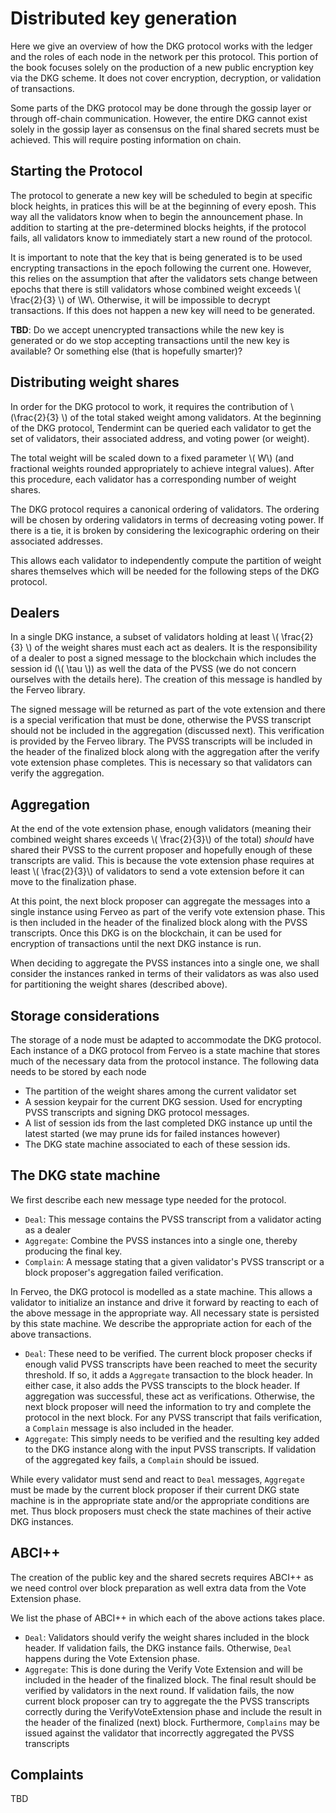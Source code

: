 # Distributed key generation

Here we give an overview of how the DKG protocol works with the ledger and 
the roles of each node in the network per this protocol. This portion of the 
book focuses solely on the production of a new public encryption key via the
DKG scheme. It does not cover encryption, decryption, or validation of transactions.

Some parts of the DKG protocol may be done through the gossip layer or through
off-chain communication. However, the entire DKG cannot exist solely in the 
gossip layer as consensus on the final shared secrets must be achieved. This 
will require posting information on chain.

## Starting the Protocol

The protocol to generate a new key will be scheduled to begin at specific 
block heights, in pratices this will be at the beginning of every eposh.
This way all the validators know when to begin the announcement phase. In 
addition to starting at the pre-determined blocks heights, if the protocol 
fails, all validators know to immediately start a new round of the protocol.

It is important to note that the key that is being generated is to be used
encrypting transactions in the epoch following the current one. However,
this relies on the assumption that after the validators sets change between
epochs that there is still validators whose combined weight exceeds 
\\( \frac{2}{3} \\) of \\W\\. Otherwise, it will be impossible to decrypt
transactions. If this does not happen a new key will need to be generated.

__TBD__: Do we accept unencrypted transactions while the new key is generated
or do we stop accepting transactions until the new key is available? Or 
something else (that is hopefully smarter)?

##  Distributing weight shares

In order for the DKG protocol to work, it requires the contribution of 
 \\(\frac{2}{3} \\) of the total staked weight among validators. At the
beginning of the DKG protocol, Tendermint can be queried each validator
to get the set of validators, their associated address, and voting power
(or weight).

The total weight will be scaled down to a fixed parameter 
\\( W\\) (and fractional weights rounded appropriately to achieve integral
values). After this procedure, each validator has a corresponding number of
weight shares. 

The DKG protocol requires a canonical ordering of validators. The ordering
will be chosen by ordering validators in terms of decreasing voting power.
If there is a tie, it is broken by considering the lexicographic ordering
on their associated addresses. 

This allows each validator to independently compute the partition of weight
shares themselves which will be needed for the following steps of the DKG 
protocol.

## Dealers
In a single DKG instance, a subset of validators holding at least
\\( \frac{2}{3} \\) of the weight shares must each act as dealers. It
is the responsibility of a dealer to post a signed message to the blockchain
which includes the session id (\\( \tau \\)) as well the data of the
PVSS (we do not concern ourselves with the details here). The creation of this
message is handled by the Ferveo library.

The signed message will be returned as part of the vote extension and there
is a special verification that must be done, otherwise the PVSS transcript 
should not be included in the aggregation (discussed next). This verification
is provided by the Ferveo library. The PVSS transcripts will be included in
the header of the finalized block along with the aggregation after the verify
vote extension phase completes. This is necessary so that validators can
verify the aggregation.

## Aggregation

At the end of the vote extension phase, enough validators 
(meaning their combined weight  shares exceeds \\( \frac{2}{3}\\) of the 
total) *should* have shared their PVSS to the current proposer and hopefully
enough of these transcripts are valid. This is because the vote extension 
phase requires at least \\( \frac{2}{3}\\) of validators to send a vote
extension before it can move to the finalization phase.

At this point, the next block proposer can aggregate the messages into a 
single instance using Ferveo as part of the verify vote extension phase. 
This is then included in the header of the finalized block along with the
PVSS transcripts. Once this DKG is on the blockchain, it can be 
used for encryption of transactions until the next DKG instance is run.

When deciding to aggregate the PVSS instances into a single one, we shall 
consider the instances ranked in terms of their validators as was also used
for partitioning the weight shares (described above).

## Storage considerations

The storage of a node must be adapted to accommodate the DKG protocol. Each
instance of a DKG protocol from Ferveo is a state machine that stores
much of the necessary data from the protocol instance. The following data
needs to be stored by each node
 - The partition of the weight shares among the current validator set
 - A session keypair for the current DKG session. Used for encrypting
   PVSS transcripts and signing DKG protocol messages.
 - A list of session ids from the last completed DKG instance up until the
   latest started (we may prune ids for failed instances however) 
 - The DKG state machine associated to each of these session ids.

##  The DKG state machine

We first describe each new message type needed for the protocol.
- `Deal`: This message contains the PVSS transcript from a validator
  acting as a dealer
- `Aggregate`: Combine the PVSS instances into a single one, thereby
  producing the final key.
- `Complain`: A message stating that a given validator's PVSS transcript or
  a block proposer's aggregation failed verification. 

In Ferveo, the DKG protocol is modelled as a state machine. This allows a
validator to initialize an instance and drive it forward by reacting to
each of the above message in the appropriate way. All necessary state
is persisted by this state machine. We describe the  appropriate action for
each of the above transactions.

 - `Deal`: These need to be verified. The current block proposer checks if 
   enough valid PVSS transcripts have been reached to meet the security 
   threshold. If so, it adds a `Aggregate` transaction to the block header. 
   In either case, it also adds the PVSS transcipts to the block header. 
   If aggregation was successful, these act as verifications. Otherwise, the
   next block proposer will need the information to try and complete the
   protocol in the next block.   For any PVSS transcript that fails verification, a `Complain` message is
   also included in the header.
 - `Aggregate`: This simply needs to be verified and the resulting key added
   to the DKG instance along with the input PVSS transcripts. If validation
   of the aggregated key fails, a `Complain` should be issued.

While every validator must send and react to `Deal` messages, `Aggregate` 
must be made by the current block proposer if their current DKG state machine 
is in the  appropriate state and/or the appropriate conditions are met. Thus 
block proposers must check the state machines of their active DKG instances.

## ABCI++

The creation of the public key and the shared secrets requires ABCI++ as we
need control over block preparation as well extra data from the Vote Extension
phase. 

We list the phase of ABCI++ in which each of the above actions takes place.

 - `Deal`: Validators should verify the weight shares included in the block 
    header. If validation fails, the DKG instance fails.  Otherwise, `Deal` 
    happens during the Vote Extension phase.
 - `Aggregate`: This is done during the Verify Vote Extension and will be 
   included in the header of the finalized block. The final result should 
   be verified by validators in the next round. If validation fails, the 
   now current block proposer can try to aggregate the the PVSS transcripts
   correctly during the VerifyVoteExtension phase and include the result in
   the header of the finalized (next) block. Furthermore, `Complains` may 
   be issued against the validator that incorrectly aggregated the PVSS
   transcripts

## Complaints

TBD